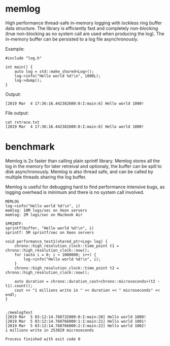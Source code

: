# memlog
High performance thread-safe in-memory logging with lockless ring buffer data structure.
The library is efficiently fast and completely non-blocking (true non-blocking as no system call are used when producing the log). The in-memory buffer can be persisted to a log file asynchronously.

Example:
```
#include "log.h"

int main() {
    auto log = std::make_shared<Log>();
    log->info("Hello world %d!\n", 1000L);
    log->dump();
}
```

Output:
```
[2019 Mar  4 17:36:16.442382600:0:I:main:6] Hello world 1000!
```

File output:
```
cat rxtrace.txt
[2019 Mar  4 17:36:16.442382600:0:I:main:6] Hello world 1000!
```

# benchmark

Memlog is 2x faster than calling plain sprintf library. Memlog stores all the log in the memory for later retreival and optionaly, the buffer can be spill to disk asynchronously. Memlog is also thread safe, and can be called by multiple threads sharing the log buffer.

Memlog is useful for debugging hard to find performance intensive bugs, as logging overhead is minimum and there is no system call involved.

```
MEMLOG
log->info("Hello world %d!\n", i)
memlog: 10M logs/sec on Xeon servers
memlog: 2M logs/sec on Macbook Air

SPRINTF:
sprintf(buffer, "Hello world %d!\n", i)
sprintf: 5M sprintf/sec on Xeon servers
```

```
void performance_test1(shared_ptr<Log> log) {
    chrono::high_resolution_clock::time_point t1 = chrono::high_resolution_clock::now();
    for (auto i = 0; i < 1000000; i++) {
        log->info("Hello world %d!\n", i);
    }
    chrono::high_resolution_clock::time_point t2 = chrono::high_resolution_clock::now();

    auto duration = chrono::duration_cast<chrono::microseconds>(t2 - t1).count();
    cout << "1 millions write in " << duration << " microseconds" << endl;
}


./memlogTest
[2019 Mar  5 03:12:14.760732000:0:I:main:20] Hello world 1000!
[2019 Mar  5 03:12:14.760766000:1:I:main:21] Hello world 1001!
[2019 Mar  5 03:12:14.760766000:2:I:main:22] Hello world 1002!
1 millions write in 253829 microseconds

Process finished with exit code 0
```

